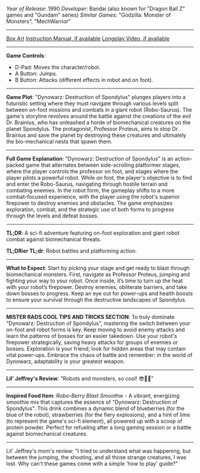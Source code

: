 *Year of Release*: 1990
*Developer*: Bandai (also known for "Dragon Ball Z" games and "Gundam" series)
*Similar Games*: "Godzilla: Monster of Monsters", "MechWarrior"

---
[Box Art](https://www.google.com/search?newwindow=1&sca_esv=171a28ce0fc58a51&q=NES+Game+Box+Art+Dynowarz&uds=AMwkrPvg5PKm_dNhMKTbEqnEKe3-6XxiOpNFjFnlqxFDMqlwhD6DPVRAm9-_1gPBbxy9DIo_-S5UzNiyucG_Gr6nVqbvCtLly5uEc6a3pXEPsUbauYHkPixzlqsDC7Hx8tvooks1KEQd&udm=2&sa=X&ved=2ahUKEwi1r5fThMWEAxVsGtAFHU9IDJYQtKgLegQIDBAB&biw=1536&bih=714&dpr=1.25) 
[Instruction Manual, if available](https://www.google.com/search?q=NES+Instruction+Manual+Dynowarz)
[Longplay Video, if available](https://www.youtube.com/results?search_query=nes+full+longplay+Dynowarz) 

- - -
**Game Controls**:
- D-Pad: Moves the character/robot.
- A Button: Jumps.
- B Button: Attacks (different effects in robot and on foot).

- - -
**Game Plot**: "Dynowarz: Destruction of Spondylus" plunges players into a futuristic setting where they must navigate through various levels split between on-foot missions and combats in a giant robot (Robo-Saurus). The game's storyline revolves around the battle against the creations of the evil Dr. Brainius, who has unleashed a horde of biomechanical creatures on the planet Spondylus. The protagonist, Professor Proteus, aims to stop Dr. Brainius and save the planet by destroying these creatures and ultimately the bio-mechanical nests that spawn them.

- - -
**Full Game Explanation**: "Dynowarz: Destruction of Spondylus" is an action-packed game that alternates between side-scrolling platformer stages, where the player controls the professor on foot, and stages where the player pilots a powerful robot. While on foot, the player's objective is to find and enter the Robo-Saurus, navigating through hostile terrain and combating enemies. In the robot form, the gameplay shifts to a more combat-focused experience, with the player using the robot's superior firepower to destroy enemies and obstacles. The game emphasizes exploration, combat, and the strategic use of both forms to progress through the levels and defeat bosses.

- - -
**TL;DR**: A sci-fi adventure featuring on-foot exploration and giant robot combat against biomechanical threats.

**TL;DRier TL;dr**: Robot battles and platforming action.

- - -
**What to Expect**: Start by picking your stage and get ready to blast through biomechanical monsters. First, navigate as Professor Proteus, jumping and fighting your way to your robot. Once inside, it’s time to turn up the heat with your robot’s firepower. Destroy enemies, obliterate barriers, and take down bosses to progress. Keep an eye out for power-ups and health boosts to ensure your survival through the destructive landscapes of Spondylus.

---

**MISTER RADS COOL TIPS AND TRICKS SECTION**: To truly dominate "Dynowarz: Destruction of Spondylus", mastering the switch between your on-foot and robot forms is key. Keep moving to avoid enemy attacks and learn the patterns of bosses for an easier takedown. Use your robot's firepower strategically, saving heavy attacks for groups of enemies or bosses. Exploration is your friend; look for hidden areas that may contain vital power-ups. Embrace the chaos of battle and remember: in the world of Dynowarz, adaptability is your greatest weapon.

---
**Lil' Jeffrey's Review**: "Robots and monsters, so cool! 😎🤖💥"

---
**Inspired Food Item**: *Robo-Berry Blast Smoothie* - A vibrant, energizing smoothie mix that captures the essence of "Dynowarz: Destruction of Spondylus". This drink combines a dynamic blend of blueberries (for the blue of the robot), strawberries (for the fiery explosions), and a hint of lime (to represent the game's sci-fi element), all powered up with a scoop of protein powder. Perfect for refueling after a long gaming session or a battle against biomechanical creatures.

---

Lil' Jeffrey's mom's review: "I tried to understand what was happening, but between the jumping, the shooting, and all those strange creatures, I was lost. Why can't these games come with a simple 'how to play' guide?"